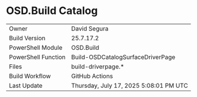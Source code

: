 ﻿# OSD.Build Catalog

| | |
|-|-|
| Owner | David Segura |
| Build Version | 25.7.17.2 |
| PowerShell Module | OSD.Build |
| PowerShell Function | Build-OSDCatalogSurfaceDriverPage |
| Files | build-driverpage.* |
| Build Workflow | GitHub Actions |
| Last Update | Thursday, July 17, 2025 5:08:01 PM UTC |
